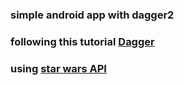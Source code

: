 ### simple android app with dagger2
### following this tutorial [Dagger](https://android.jlelse.eu/the-simplest-dagger2-dependency-injection-sample-80a0eb60e33b)
### using [star wars API](https://swapi.co/)
